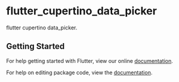 # flutter_cupertino_data_picker

flutter cupertino data_picker.

## Getting Started

For help getting started with Flutter, view our online [documentation](https://flutter.io/).

For help on editing package code, view the [documentation](https://flutter.io/developing-packages/).

